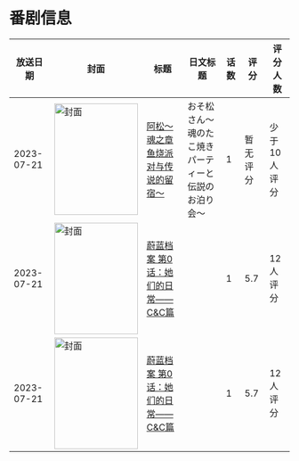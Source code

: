# 番剧信息

|放送日期|封面|标题|日文标题|话数|评分|评分人数|
|---|---|---|---|---|---|---|
|2023-07-21|<img src="https://lain.bgm.tv/pic/cover/c/75/6f/338372_TU3tw.jpg" alt="封面" style="width:150px;height:200px;object-fit:cover;">|[阿松～魂之章鱼烧派对与传说的留宿～](https://bangumi.tv/subject/338372)|おそ松さん～魂のたこ焼きパーティーと伝説のお泊り会～|1|暂无评分|少于10人评分|
|2023-07-21|<img src="https://lain.bgm.tv/pic/cover/c/e4/83/450288_e5O6O.jpg" alt="封面" style="width:150px;height:200px;object-fit:cover;">|[蔚蓝档案  第0话：她们的日常——C&C篇](https://bangumi.tv/subject/450288)||1|5.7|12人评分|
|2023-07-21|<img src="https://lain.bgm.tv/pic/cover/c/e4/83/450288_e5O6O.jpg" alt="封面" style="width:150px;height:200px;object-fit:cover;">|[蔚蓝档案  第0话：她们的日常——C&C篇](https://bangumi.tv/subject/450288)||1|5.7|12人评分|
